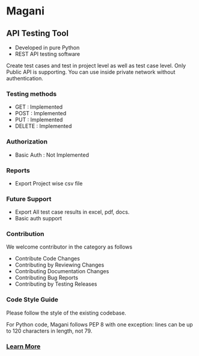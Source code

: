 # Magani

## API Testing Tool

* Developed in pure Python
* REST API testing software


Create test cases and test in project level as well as test case level. Only Public API is supporting. You can use inside private network without authentication.


### Testing methods

* GET : Implemented
* POST : Implemented
* PUT : Implemented
* DELETE : Implemented

### Authorization 

* Basic Auth : Not Implemented


### Reports

* Export Project wise csv file 

### Future Support

* Export All test case results in excel, pdf, docs.
* Basic auth support


### Contribution
We welcome contributor in the category as follows
* Contribute Code Changes
* Contributing by Reviewing Changes
* Contributing Documentation Changes
* Contributing Bug Reports
* Contributing by Testing Releases


### Code Style Guide
Please follow the style of the existing codebase.

For Python code, Magani follows PEP 8 with one exception: lines can be up to 120 characters in length, not 79.


### [Learn More](https://github.com/Magani-Stack/docs/blob/master/Tour/Create_Project.md)

